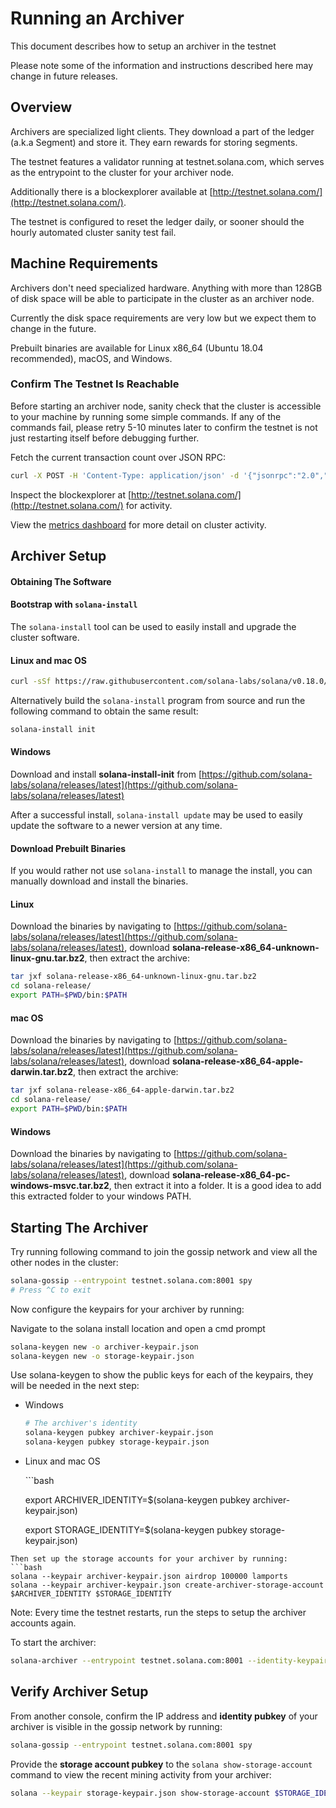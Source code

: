 # Running an Archiver

This document describes how to setup an archiver in the testnet

Please note some of the information and instructions described here may change in future releases.

## Overview

Archivers are specialized light clients. They download a part of the ledger \(a.k.a Segment\) and store it. They earn rewards for storing segments.

The testnet features a validator running at testnet.solana.com, which serves as the entrypoint to the cluster for your archiver node.

Additionally there is a blockexplorer available at [http://testnet.solana.com/](http://testnet.solana.com/).

The testnet is configured to reset the ledger daily, or sooner should the hourly automated cluster sanity test fail.

## Machine Requirements

Archivers don't need specialized hardware. Anything with more than 128GB of disk space will be able to participate in the cluster as an archiver node.

Currently the disk space requirements are very low but we expect them to change in the future.

Prebuilt binaries are available for Linux x86\_64 \(Ubuntu 18.04 recommended\), macOS, and Windows.

### Confirm The Testnet Is Reachable

Before starting an archiver node, sanity check that the cluster is accessible to your machine by running some simple commands. If any of the commands fail, please retry 5-10 minutes later to confirm the testnet is not just restarting itself before debugging further.

Fetch the current transaction count over JSON RPC:

```bash
curl -X POST -H 'Content-Type: application/json' -d '{"jsonrpc":"2.0","id":1, "method":"getTransactionCount"}' http://testnet.solana.com:8899
```

Inspect the blockexplorer at [http://testnet.solana.com/](http://testnet.solana.com/) for activity.

View the [metrics dashboard](https://metrics.solana.com:3000/d/testnet-beta/testnet-monitor-beta?var-testnet=testnet) for more detail on cluster activity.

## Archiver Setup

#### Obtaining The Software

#### Bootstrap with `solana-install`

The `solana-install` tool can be used to easily install and upgrade the cluster software.

#### Linux and mac OS

```bash
curl -sSf https://raw.githubusercontent.com/solana-labs/solana/v0.18.0/install/solana-install-init.sh | sh -s
```

Alternatively build the `solana-install` program from source and run the following command to obtain the same result:

```bash
solana-install init
```

#### Windows

Download and install **solana-install-init** from [https://github.com/solana-labs/solana/releases/latest](https://github.com/solana-labs/solana/releases/latest)

After a successful install, `solana-install update` may be used to easily update the software to a newer version at any time.

#### Download Prebuilt Binaries

If you would rather not use `solana-install` to manage the install, you can manually download and install the binaries.

#### Linux

Download the binaries by navigating to [https://github.com/solana-labs/solana/releases/latest](https://github.com/solana-labs/solana/releases/latest), download **solana-release-x86\_64-unknown-linux-gnu.tar.bz2**, then extract the archive:

```bash
tar jxf solana-release-x86_64-unknown-linux-gnu.tar.bz2
cd solana-release/
export PATH=$PWD/bin:$PATH
```

#### mac OS

Download the binaries by navigating to [https://github.com/solana-labs/solana/releases/latest](https://github.com/solana-labs/solana/releases/latest), download **solana-release-x86\_64-apple-darwin.tar.bz2**, then extract the archive:

```bash
tar jxf solana-release-x86_64-apple-darwin.tar.bz2
cd solana-release/
export PATH=$PWD/bin:$PATH
```

#### Windows

Download the binaries by navigating to [https://github.com/solana-labs/solana/releases/latest](https://github.com/solana-labs/solana/releases/latest), download **solana-release-x86\_64-pc-windows-msvc.tar.bz2**, then extract it into a folder. It is a good idea to add this extracted folder to your windows PATH.

## Starting The Archiver

Try running following command to join the gossip network and view all the other nodes in the cluster:

```bash
solana-gossip --entrypoint testnet.solana.com:8001 spy
# Press ^C to exit
```

Now configure the keypairs for your archiver by running:

Navigate to the solana install location and open a cmd prompt

```bash
solana-keygen new -o archiver-keypair.json
solana-keygen new -o storage-keypair.json
```

Use solana-keygen to show the public keys for each of the keypairs, they will be needed in the next step:

* Windows

  ```bash
  # The archiver's identity
  solana-keygen pubkey archiver-keypair.json
  solana-keygen pubkey storage-keypair.json
  ```

* Linux and mac OS

  \`\`\`bash

  export ARCHIVER\_IDENTITY=$\(solana-keygen pubkey archiver-keypair.json\)

  export STORAGE\_IDENTITY=$\(solana-keygen pubkey storage-keypair.json\)

```text
Then set up the storage accounts for your archiver by running:
```bash
solana --keypair archiver-keypair.json airdrop 100000 lamports
solana --keypair archiver-keypair.json create-archiver-storage-account $ARCHIVER_IDENTITY $STORAGE_IDENTITY
```

Note: Every time the testnet restarts, run the steps to setup the archiver accounts again.

To start the archiver:

```bash
solana-archiver --entrypoint testnet.solana.com:8001 --identity-keypair archiver-keypair.json --storage-keypair storage-keypair.json --ledger archiver-ledger
```

## Verify Archiver Setup

From another console, confirm the IP address and **identity pubkey** of your archiver is visible in the gossip network by running:

```bash
solana-gossip --entrypoint testnet.solana.com:8001 spy
```

Provide the **storage account pubkey** to the `solana show-storage-account` command to view the recent mining activity from your archiver:

```bash
solana --keypair storage-keypair.json show-storage-account $STORAGE_IDENTITY
```
